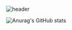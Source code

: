 ![header](https://capsule-render.vercel.app/api?type=waving&color=gradient&height=300&theme=tokyonight&section=header&text=Yoo%20JK&fontSize=90)

<!--
**jk-milk/jk-milk** is a ✨ _special_ ✨ repository because its `README.md` (this file) appears on your GitHub profile.

Here are some ideas to get you started:

- 🔭 I’m currently working on ...
- 🌱 I’m currently learning ...
- 👯 I’m looking to collaborate on ...
- 🤔 I’m looking for help with ...
- 💬 Ask me about ...
- 📫 How to reach me: ...
- 😄 Pronouns: ...
- ⚡ Fun fact: ...
-->

![Anurag's GitHub stats](https://github-readme-stats.vercel.app/api?username=jk-milk&show_icons=true&theme=radical)
